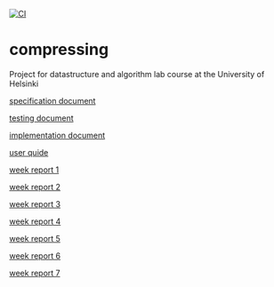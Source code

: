[![CI](https://github.com/eevahanka/compressing/actions/workflows/main.yml/badge.svg)](https://github.com/eevahanka/compressing/actions/workflows/main.yml)
# compressing
Project for datastructure and algorithm lab course at the University of Helsinki

[specification document](documentation/specification_document.md)

[testing document](documentation/testing_document.md)

[implementation document](documentation/implementation_document.md)

[user quide](documentation/user_guide.md)

[week report 1](documentation/week_report1.md)

[week report 2](documentation/week_report2.md)

[week report 3](documentation/week_report3.md)

[week report 4](documentation/week_report4.md)

[week report 5](documentation/week_report5.md)

[week report 6](documentation/week_report6.md)

[week report 7](documentation/week_report7.md)

